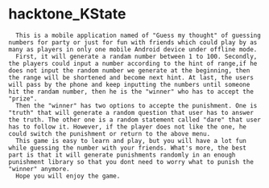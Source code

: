 # hacktone_KState
      This is a mobile application named of "Guess my thought" of guessing numbers for party or just for fun with friends which could play by as many as players in only one mobile Android device under offline mode.
      First, it will generate a randam number between 1 to 100. Secondly, the players could input a number according to the hint of range,if he does not input the random number we generate at the beginning, then the range will be shortened and become next hint. At last, the users will pass by the phone and keep inputting the numbers until someone hit the randam number, then he is the "winner" who has to accept the "prize".
      Then the "winner" has two options to accepte the punishment. One is "truth" that will generate a random question that user has to answer the truth. The other one is a random statement called "dare" that user has to follow it. However, if the player does not like the one, he could switch the punishment or return to the above menu.
      This game is easy to learn and play, but you will have a lot fun while guessing the number with your friends. What's more, the best part is that it will generate punishments randomly in an enough punishment library so that you dont need to worry what to punish the "winner" anymore.
      Hope you will enjoy the game. 

